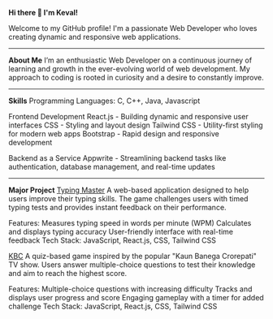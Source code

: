**Hi there 👋 I'm Keval!**

Welcome to my GitHub profile! I'm a passionate Web Developer who loves creating dynamic and responsive web applications.
_____________________________________________________________________________________________________________________________________________________________________________________________________________________

**About Me**
I’m an enthusiastic Web Developer on a continuous journey of learning and growth in the ever-evolving world of web development.
My approach to coding is rooted in curiosity and a desire to constantly improve.
_____________________________________________________________________________________________________________________________________________________________________________________________________________________

**Skills**
Programming Languages: C, C++, Java, Javascript

Frontend Development
React.js - Building dynamic and responsive user interfaces
CSS - Styling and layout design
Tailwind CSS - Utility-first styling for modern web apps
Bootstrap - Rapid design and responsive development

Backend as a Service
Appwrite - Streamlining backend tasks like authentication, database management, and real-time updates
_____________________________________________________________________________________________________________________________________________________________________________________________________________________

**Major Project**
[Typing Master](https://kvl-13.github.io/typingmaster)
A web-based application designed to help users improve their typing skills. The game challenges users with timed typing tests and provides instant feedback on their performance.

Features:
Measures typing speed in words per minute (WPM)
Calculates and displays typing accuracy
User-friendly interface with real-time feedback
Tech Stack: JavaScript, React.js, CSS, Tailwind CSS

[KBC](https://kvl-13.github.io/kbc-quiz)
A quiz-based game inspired by the popular "Kaun Banega Crorepati" TV show. Users answer multiple-choice questions to test their knowledge and aim to reach the highest score.

Features:
Multiple-choice questions with increasing difficulty
Tracks and displays user progress and score
Engaging gameplay with a timer for added challenge
Tech Stack: JavaScript, React.js, CSS, Tailwind CSS
